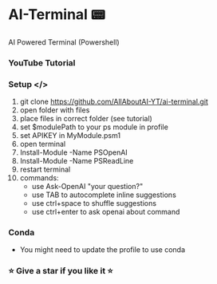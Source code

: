 # AI-Terminal 📟
AI Powered Terminal (Powershell)

### YouTube Tutorial

### Setup </>
1. git clone https://github.com/AllAboutAI-YT/ai-terminal.git
2. open folder with files
3. place files in correct folder (see tutorial)
4. set $modulePath to your ps module in profile
5. set APIKEY in MyModule.psm1
6. open terminal
7. Install-Module -Name PSOpenAI
8. Install-Module -Name PSReadLine
9. restart terminal
10. commands:
    - use Ask-OpenAI "your question?"
    - use TAB to autocomplete inline suggestions
    - use ctrl+space to shuffle suggestions
    - use ctrl+enter to ask openai about command

### Conda
- You might need to update the profile to use conda
### ⭐ Give a star if you like it ⭐  
